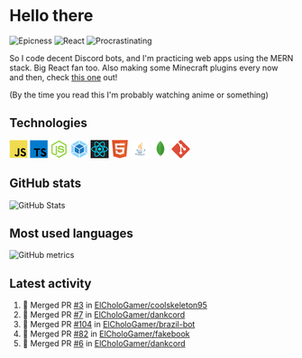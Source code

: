 # Hello there

![Epicness](https://img.shields.io/badge/Epicness-69%25-brightgreen)
![React](https://img.shields.io/badge/React-good-blue)
![Procrastinating](https://img.shields.io/badge/Procrastinating-always-red)

So I code decent Discord bots, and I'm practicing web apps using the MERN stack. Big React fan too.
Also making some Minecraft plugins every now and then, check [this one][userlogin] out!

(By the time you read this I'm probably watching anime or something)

## Technologies

![JavaScript][javascript]
![TypeScript][typescript]
![Node.js][node]
![Webpack][webpack]
![React][react]
![HTML][html]
![Java][java]
![MongoDB][mongodb]
![Git][git]

## GitHub stats

![GitHub Stats](https://github-readme-stats.vercel.app/api?username=ElCholoGamer&theme=tokyonight)

## Most used languages

![GitHub metrics](https://metrics.lecoq.io/ElCholoGamer?template=terminal&base.header=0&base.activity=0&base.community=0&base.repositories=0&base.metadata=0&languages=1)

## Latest activity

<!--START_SECTION:activity-->

1. 🎉 Merged PR [#3](https://github.com/ElCholoGamer/coolskeleton95/pull/3) in [ElCholoGamer/coolskeleton95](https://github.com/ElCholoGamer/coolskeleton95)
2. 🎉 Merged PR [#7](https://github.com/ElCholoGamer/dankcord/pull/7) in [ElCholoGamer/dankcord](https://github.com/ElCholoGamer/dankcord)
3. 🎉 Merged PR [#104](https://github.com/ElCholoGamer/brazil-bot/pull/104) in [ElCholoGamer/brazil-bot](https://github.com/ElCholoGamer/brazil-bot)
4. 🎉 Merged PR [#82](https://github.com/ElCholoGamer/fakebook/pull/82) in [ElCholoGamer/fakebook](https://github.com/ElCholoGamer/fakebook)
5. 🎉 Merged PR [#6](https://github.com/ElCholoGamer/dankcord/pull/6) in [ElCholoGamer/dankcord](https://github.com/ElCholoGamer/dankcord)
<!--END_SECTION:activity-->

[userlogin]: https://www.spigotmc.org/resources/userlogin.80669/
[javascript]: https://raw.githubusercontent.com/ElCholoGamer/ElCholoGamer/master/icons/javascript.png
[typescript]: https://raw.githubusercontent.com/ElCholoGamer/ElCholoGamer/master/icons/typescript.png
[java]: https://raw.githubusercontent.com/ElCholoGamer/ElCholoGamer/master/icons/java.png
[node]: https://raw.githubusercontent.com/ElCholoGamer/ElCholoGamer/master/icons/node.png
[react]: https://raw.githubusercontent.com/ElCholoGamer/ElCholoGamer/master/icons/react.png
[webpack]: https://raw.githubusercontent.com/ElCholoGamer/ElCholoGamer/master/icons/webpack.png
[html]: https://raw.githubusercontent.com/ElCholoGamer/ElCholoGamer/master/icons/html.png
[git]: https://raw.githubusercontent.com/ElCholoGamer/ElCholoGamer/master/icons/git.png
[mongodb]: https://raw.githubusercontent.com/ElCholoGamer/ElCholoGamer/master/icons/mongodb.png
